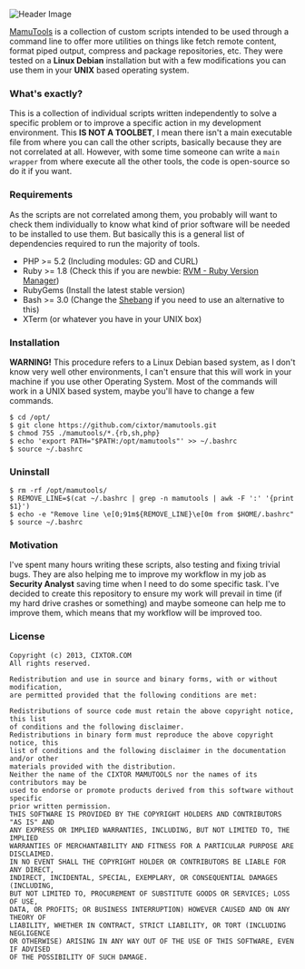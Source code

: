 ![Header Image](http://cixtor.com/uploads/mamutools-logo.png)

[MamuTools](http://cixtor.com/mamutools) is a collection of custom scripts intended to be used through a command line to offer more utilities on things like fetch remote content, format piped output, compress and package repositories, etc. They were tested on a **Linux Debian** installation but with a few modifications you can use them in your **UNIX** based operating system.

### What's exactly?

This is a collection of individual scripts written independently to solve a specific problem or to improve a specific action in my development environment. This **IS NOT A TOOLBET**, I mean there isn't a main executable file from where you can call the other scripts, basically because they are not correlated at all. However, with some time someone can write a `main wrapper` from where execute all the other tools, the code is open-source so do it if you want.

### Requirements

As the scripts are not correlated among them, you probably will want to check them individually to know what kind of prior software will be needed to be installed to use them. But basically this is a general list of dependencies required to run the majority of tools.

* PHP >= 5.2 (Including modules: GD and CURL)
* Ruby >= 1.8 (Check this if you are newbie: [RVM - Ruby Version Manager](https://rvm.io/))
* RubyGems (Install the latest stable version)
* Bash >= 3.0 (Change the [Shebang](http://en.wikipedia.org/wiki/Shebang_(Unix)) if you need to use an alternative to this)
* XTerm (or whatever you have in your UNIX box)

### Installation

**WARNING!** This procedure refers to a Linux Debian based system, as I don't know very well other environments, I can't ensure that this will work in your machine if you use other Operating System. Most of the commands will work in a UNIX based system, maybe you'll have to change a few commands.

```
$ cd /opt/
$ git clone https://github.com/cixtor/mamutools.git
$ chmod 755 ./mamutools/*.{rb,sh,php}
$ echo 'export PATH="$PATH:/opt/mamutools"' >> ~/.bashrc
$ source ~/.bashrc
```

### Uninstall

```
$ rm -rf /opt/mamutools/
$ REMOVE_LINE=$(cat ~/.bashrc | grep -n mamutools | awk -F ':' '{print $1}')
$ echo -e "Remove line \e[0;91m${REMOVE_LINE}\e[0m from $HOME/.bashrc"
$ source ~/.bashrc
```

### Motivation

I've spent many hours writing these scripts, also testing and fixing trivial bugs. They are also helping me to improve my workflow in my job as **Security Analyst** saving time when I need to do some specific task. I've decided to create this repository to ensure my work will prevail in time (if my hard drive crashes or something) and maybe someone can help me to improve them, which means that my workflow will be improved too.

### License

```
Copyright (c) 2013, CIXTOR.COM
All rights reserved.

Redistribution and use in source and binary forms, with or without modification,
are permitted provided that the following conditions are met:

Redistributions of source code must retain the above copyright notice, this list
of conditions and the following disclaimer.
Redistributions in binary form must reproduce the above copyright notice, this
list of conditions and the following disclaimer in the documentation and/or other
materials provided with the distribution.
Neither the name of the CIXTOR MAMUTOOLS nor the names of its contributors may be
used to endorse or promote products derived from this software without specific
prior written permission.
THIS SOFTWARE IS PROVIDED BY THE COPYRIGHT HOLDERS AND CONTRIBUTORS "AS IS" AND
ANY EXPRESS OR IMPLIED WARRANTIES, INCLUDING, BUT NOT LIMITED TO, THE IMPLIED
WARRANTIES OF MERCHANTABILITY AND FITNESS FOR A PARTICULAR PURPOSE ARE DISCLAIMED.
IN NO EVENT SHALL THE COPYRIGHT HOLDER OR CONTRIBUTORS BE LIABLE FOR ANY DIRECT,
INDIRECT, INCIDENTAL, SPECIAL, EXEMPLARY, OR CONSEQUENTIAL DAMAGES (INCLUDING,
BUT NOT LIMITED TO, PROCUREMENT OF SUBSTITUTE GOODS OR SERVICES; LOSS OF USE,
DATA, OR PROFITS; OR BUSINESS INTERRUPTION) HOWEVER CAUSED AND ON ANY THEORY OF
LIABILITY, WHETHER IN CONTRACT, STRICT LIABILITY, OR TORT (INCLUDING NEGLIGENCE
OR OTHERWISE) ARISING IN ANY WAY OUT OF THE USE OF THIS SOFTWARE, EVEN IF ADVISED
OF THE POSSIBILITY OF SUCH DAMAGE.
```